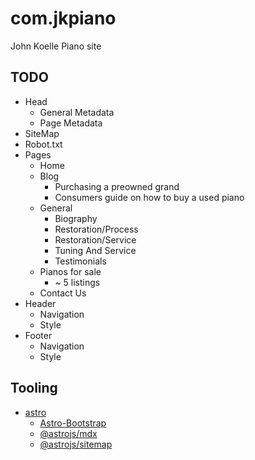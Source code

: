 # com.jkpiano

John Koelle Piano site

## TODO

- Head
    - General Metadata
    - Page Metadata
- SiteMap
- Robot.txt
- Pages
    - Home
    - Blog
        - Purchasing a preowned grand
        - Consumers guide on how to buy a used piano
    - General
        - Biography
        - Restoration/Process
        - Restoration/Service
        - Tuning And Service
        - Testimonials
    - Pianos for sale
        - ~ 5 listings
    - Contact Us
- Header
    - Navigation
    - Style
- Footer
    - Navigation
    - Style

## Tooling

- [astro](https://astro.build/)
    - [Astro-Bootstrap](https://astro-bootstrap.github.io)
    - [@astrojs/mdx](https://docs.astro.build/en/guides/integrations-guide/mdx/)
    - [@astrojs/sitemap](https://docs.astro.build/en/guides/integrations-guide/sitemap/)